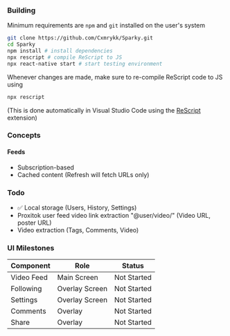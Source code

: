 ### Building
Minimum requirements are `npm` and `git` installed on the user's system
```sh
git clone https://github.com/Cxmrykk/Sparky.git
cd Sparky
npm install # install dependencies
npx rescript # compile ReScript to JS
npx react-native start # start testing environment
```
Whenever changes are made, make sure to re-compile ReScript code to JS using
```sh
npx rescript
```
(This is done automatically in Visual Studio Code using the [ReScript](https://github.com/rescript-lang/rescript-vscode) extension)

### Concepts
#### Feeds
- Subscription-based
- Cached content (Refresh will fetch URLs only)

### Todo
- ✅ Local storage (Users, History, Settings)
- Proxitok user feed video link extraction "@user/video/" (Video URL, poster URL)
- Video extraction (Tags, Comments, Video)

### UI Milestones
| Component | Role | Status |
|---|---|---|
| Video Feed | Main Screen | Not Started |
| Following | Overlay Screen | Not Started |
| Settings | Overlay Screen | Not Started |
| Comments | Overlay | Not Started |
| Share | Overlay | Not Started |
